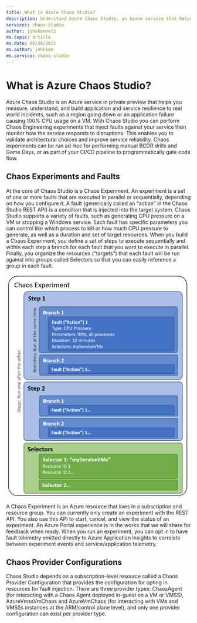```yaml
---
title: What is Azure Chaos Studio?
description: Understand Azure Chaos Studio, an Azure service that helps you measure, understand, and build application and service resilience to real world incidents using chaos engineering to inject faults against your service then monitor how the service responds to disruptions.
services: chaos-studio
author: johnkemnetz
ms.topic: article
ms.date: 08/26/2021
ms.author: johnkem
ms.service: chaos-studio
---
```


# What is Azure Chaos Studio?

Azure Chaos Studio is an Azure service in private preview that helps you measure, understand, and build application and service resilience to real world incidents, such as a region going down or an application failure causing 100% CPU usage on a VM. With Chaos Studio you can perform Chaos Engineering experiments that inject faults against your service then monitor how the service responds to disruptions. This enables you to validate architectural choices and improve service reliability. Chaos experiments can be run ad-hoc for performing manual BCDR drills and Game Days, or as part of your CI/CD pipeline to programmatically gate code flow.

## Chaos Experiments and Faults

At the core of Chaos Studio is a Chaos Experiment. An experiment is a set of one or more faults that are executed in parallel or sequentially, depending on how you configure it. A fault (generically called an “action” in the Chaos Studio REST API) is a condition that is injected into the target system. Chaos Studio supports a variety of faults, such as generating CPU pressure on a VM or stopping a Windows service. Each fault has specific parameters you can control like which process to kill or how much CPU pressure to generate, as well as a duration and set of target resources. When you build a Chaos Experiment, you define a set of steps to execute sequentially and within each step a branch for each fault that you want to execute in parallel. Finally, you organize the resources (“targets”) that each fault will be run against into groups called Selectors so that you can easily reference a group in each fault.

![Chaos Experiment](images/chaosexperiment.png)

A Chaos Experiment is an Azure resource that lives in a subscription and resource group. You can currently only create an experiment with the REST API. You also use this API to start, cancel, and view the status of an experiment. An Azure Portal experience is in the works that we will share for feedback when ready. When you run an experiment, you can opt in to have fault telemetry emitted directly to Azure Application Insights to correlate between experiment events and service/application telemetry.
 
## Chaos Provider Configurations

Chaos Studio depends on a subscription-level resource called a Chaos Provider Configuration that provides the configuration for opting in resources for fault injection. There are three provider types: ChaosAgent (for interacting with a Chaos Agent deployed in-guest on a VM or VMSS), AzureVmssVmChaos and AzureVmChaos (for interacting with VMs and VMSSs instances at the ARM/control plane level), and only one provider configuration can exist per provider type.
